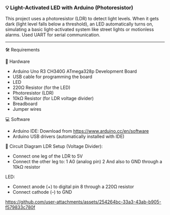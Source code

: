 ### 💡 Light-Activated LED with Arduino (Photoresistor)

This project uses a photoresistor (LDR) to detect light levels. When it gets dark (light level falls below a threshold), an LED automatically turns on, simulating a basic light-activated system like street lights or motionless alarms. Used UART for serial communication.

---

🛠️ Requirements

🔧 Hardware
*  Arduino Uno R3 CH340G ATmega328p Development Board
*  USB cable for programming the board
*  LED
*  220Ω Resistor (for the LED)
*  Photoresistor (LDR)
*  10kΩ Resistor (for LDR voltage divider)
*  Breadboard
*  Jumper wires

💻 Software
*  Arduino IDE: Download from https://www.arduino.cc/en/software
*  Arduino USB drivers (automatically installed with IDE)

🔌 Circuit Diagram
LDR Setup (Voltage Divider):
*  Connect one leg of the LDR to 5V
*  Connect the other leg to:
  1  A0 (analog pin)
  2  And also to GND through a 10kΩ resistor

LED:
*  Connect anode (+) to digital pin 8 through a 220Ω resistor
*  Connect cathode (–) to GND



https://github.com/user-attachments/assets/254264bc-33a3-43ab-b905-f579833c780f

